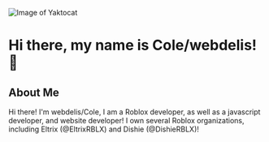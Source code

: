 ![Image of Yaktocat](https://octodex.github.com/images/yaktocat.png)
# Hi there, my name is Cole/webdelis! 👋

## About Me

Hi there! I'm webdelis/Cole, I am a Roblox developer, as well as a javascript developer, and website developer!
I own several Roblox organizations, including Eltrix (@EltrixRBLX) and Dishie (@DishieRBLX)!
